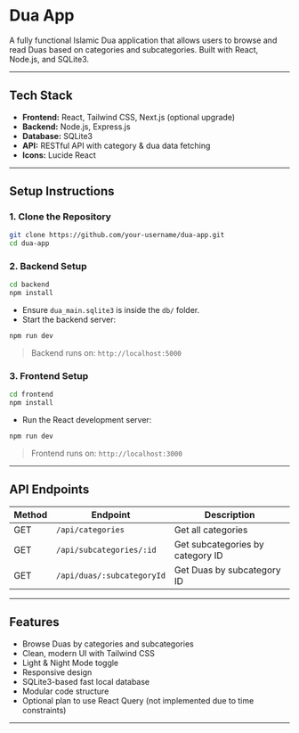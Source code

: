 # Dua App

A fully functional Islamic Dua application that allows users to browse and read Duas based on categories and subcategories. Built with React, Node.js, and SQLite3.

---

## Tech Stack

- **Frontend:** React, Tailwind CSS, Next.js (optional upgrade)
- **Backend:** Node.js, Express.js
- **Database:** SQLite3
- **API:** RESTful API with category & dua data fetching
- **Icons:** Lucide React

---

##  Setup Instructions

### 1. Clone the Repository

```bash
git clone https://github.com/your-username/dua-app.git
cd dua-app
```

### 2. Backend Setup

```bash
cd backend
npm install
```

- Ensure `dua_main.sqlite3` is inside the `db/` folder.
- Start the backend server:

```bash
npm run dev
```

> Backend runs on: `http://localhost:5000`

### 3. Frontend Setup

```bash
cd frontend
npm install
```

- Run the React development server:

```bash
npm run dev
```

> Frontend runs on: `http://localhost:3000`

---

## API Endpoints

| Method | Endpoint                    | Description                        |
|--------|-----------------------------|------------------------------------|
| GET    | `/api/categories`          | Get all categories                 |
| GET    | `/api/subcategories/:id`   | Get subcategories by category ID   |
| GET    | `/api/duas/:subcategoryId` | Get Duas by subcategory ID         |

---

## Features

- Browse Duas by categories and subcategories
- Clean, modern UI with Tailwind CSS
- Light & Night Mode toggle
- Responsive design
- SQLite3-based fast local database
- Modular code structure
- Optional plan to use React Query (not implemented due to time constraints)

---
